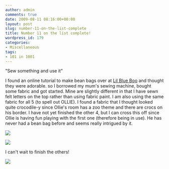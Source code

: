 ```yaml
---
author: admin
comments: true
date: 2009-08-11 08:16:00+00:00
layout: post
slug: number-11-on-the-list-complete
title: Number 11 on the list complete!
wordpress_id: 179
categories:
- Miscellaneous
tags:
- 101 in 1001
---
```


"Sew something and use it"  


  


I found an online tutorial to make bean bags over at [Lil Blue Boo](http://lilblueboo.blogspot.com/2009/07/beanbag-tutorial-learning-to-spell.html) and thought they were adorable. so I borrowed my mum's sewing machine, bought some fabric and got started.  Mine are slightly different in that I have sewn felt letters on the top rather than using fabric paint.  I am also using the same fabric for all 5 (to spell out OLLIE).  I found a fabric that I thought looked quite crocodile-y since Ollie's room has a zoo theme and there are crocs on his border.  I have not yet finished the other 4,  but I can cross this off since Ollie is having fun playing with the first one (therefore being in use).  He has never had a bean bag before and seems really intrigued by it.  
  
[![](http://2.bp.blogspot.com/_C-ub7-hXVgE/SoEq5WWtE3I/AAAAAAAAH1c/sUqDtop-xcg/s400/IMG_5010.JPG)](http://2.bp.blogspot.com/_C-ub7-hXVgE/SoEq5WWtE3I/AAAAAAAAH1c/sUqDtop-xcg/s1600/IMG_5010.JPG)  


[![](http://4.bp.blogspot.com/_C-ub7-hXVgE/SoEq47JVXII/AAAAAAAAH1U/DESD6cfC-nw/s400/IMG_5009.JPG)](http://4.bp.blogspot.com/_C-ub7-hXVgE/SoEq47JVXII/AAAAAAAAH1U/DESD6cfC-nw/s1600/IMG_5009.JPG)

  
I can't wait to finish the others!  


![](https://blogger.googleusercontent.com/tracker/251139911615938991-8196247191769615720?l=www.outmumbered.com)
